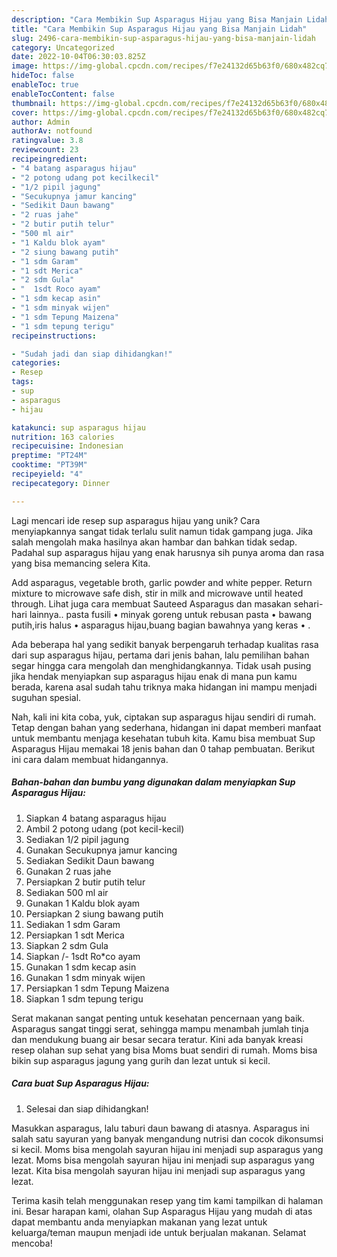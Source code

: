 ```yaml
---
description: "Cara Membikin Sup Asparagus Hijau yang Bisa Manjain Lidah"
title: "Cara Membikin Sup Asparagus Hijau yang Bisa Manjain Lidah"
slug: 2496-cara-membikin-sup-asparagus-hijau-yang-bisa-manjain-lidah
category: Uncategorized
date: 2022-10-04T06:30:03.825Z
image: https://img-global.cpcdn.com/recipes/f7e24132d65b63f0/680x482cq70/sup-asparagus-hijau-foto-resep-utama.jpg
hideToc: false
enableToc: true
enableTocContent: false
thumbnail: https://img-global.cpcdn.com/recipes/f7e24132d65b63f0/680x482cq70/sup-asparagus-hijau-foto-resep-utama.jpg
cover: https://img-global.cpcdn.com/recipes/f7e24132d65b63f0/680x482cq70/sup-asparagus-hijau-foto-resep-utama.jpg
author: Admin
authorAv: notfound
ratingvalue: 3.8
reviewcount: 23
recipeingredient:
- "4 batang asparagus hijau"
- "2 potong udang pot kecilkecil"
- "1/2 pipil jagung"
- "Secukupnya jamur kancing"
- "Sedikit Daun bawang"
- "2 ruas jahe"
- "2 butir putih telur"
- "500 ml air"
- "1 Kaldu blok ayam"
- "2 siung bawang putih"
- "1 sdm Garam"
- "1 sdt Merica"
- "2 sdm Gula"
- "  1sdt Roco ayam"
- "1 sdm kecap asin"
- "1 sdm minyak wijen"
- "1 sdm Tepung Maizena"
- "1 sdm tepung terigu"
recipeinstructions:

- "Sudah jadi dan siap dihidangkan!"
categories:
- Resep
tags:
- sup
- asparagus
- hijau

katakunci: sup asparagus hijau 
nutrition: 163 calories
recipecuisine: Indonesian
preptime: "PT24M"
cooktime: "PT39M"
recipeyield: "4"
recipecategory: Dinner

---
```





Lagi mencari ide resep sup asparagus hijau yang unik? Cara menyiapkannya sangat tidak terlalu sulit namun tidak gampang juga. Jika salah mengolah maka hasilnya akan hambar dan bahkan tidak sedap. Padahal sup asparagus hijau yang enak harusnya sih punya aroma dan rasa yang bisa memancing selera Kita.





Add asparagus, vegetable broth, garlic powder and white pepper. Return mixture to microwave safe dish, stir in milk and microwave until heated through. Lihat juga cara membuat Sauteed Asparagus dan masakan sehari-hari lainnya.. pasta fusili • minyak goreng untuk rebusan pasta • bawang putih,iris halus • asparagus hijau,buang bagian bawahnya yang keras • .

Ada beberapa hal yang sedikit banyak berpengaruh terhadap kualitas rasa dari sup asparagus hijau, pertama dari jenis bahan, lalu pemilihan bahan segar hingga cara mengolah dan menghidangkannya. Tidak usah pusing jika hendak menyiapkan sup asparagus hijau enak di mana pun kamu berada, karena asal sudah tahu triknya maka hidangan ini mampu menjadi suguhan spesial.






Nah, kali ini kita coba, yuk, ciptakan sup asparagus hijau sendiri di rumah. Tetap dengan bahan yang sederhana, hidangan ini dapat memberi manfaat untuk membantu menjaga kesehatan tubuh kita. Kamu bisa membuat Sup Asparagus Hijau memakai 18 jenis bahan dan 0 tahap pembuatan. Berikut ini cara dalam membuat hidangannya.

<!--inarticleads1-->

##### Bahan-bahan dan bumbu yang digunakan dalam menyiapkan Sup Asparagus Hijau:

1. Siapkan 4 batang asparagus hijau
1. Ambil 2 potong udang (pot kecil-kecil)
1. Sediakan 1/2 pipil jagung
1. Gunakan Secukupnya jamur kancing
1. Sediakan Sedikit Daun bawang
1. Gunakan 2 ruas jahe
1. Persiapkan 2 butir putih telur
1. Sediakan 500 ml air
1. Gunakan 1 Kaldu blok ayam
1. Persiapkan 2 siung bawang putih
1. Sediakan 1 sdm Garam
1. Persiapkan 1 sdt Merica
1. Siapkan 2 sdm Gula
1. Siapkan  /- 1sdt Ro*co ayam
1. Gunakan 1 sdm kecap asin
1. Gunakan 1 sdm minyak wijen
1. Persiapkan 1 sdm Tepung Maizena
1. Siapkan 1 sdm tepung terigu


Serat makanan sangat penting untuk kesehatan pencernaan yang baik. Asparagus sangat tinggi serat, sehingga mampu menambah jumlah tinja dan mendukung buang air besar secara teratur. Kini ada banyak kreasi resep olahan sup sehat yang bisa Moms buat sendiri di rumah. Moms bisa bikin sup asparagus jagung yang gurih dan lezat untuk si kecil. 

<!--inarticleads2-->

##### Cara buat Sup Asparagus Hijau:


1. Selesai dan siap dihidangkan!

Masukkan asparagus, lalu taburi daun bawang di atasnya. Asparagus ini salah satu sayuran yang banyak mengandung nutrisi dan cocok dikonsumsi si kecil. Moms bisa mengolah sayuran hijau ini menjadi sup asparagus yang lezat. Moms bisa mengolah sayuran hijau ini menjadi sup asparagus yang lezat. Kita bisa mengolah sayuran hijau ini menjadi sup asparagus yang lezat. 

Terima kasih telah menggunakan resep yang tim kami tampilkan di halaman ini. Besar harapan kami, olahan Sup Asparagus Hijau yang mudah di atas dapat membantu anda menyiapkan makanan yang lezat untuk keluarga/teman maupun menjadi ide untuk berjualan makanan. Selamat mencoba!
